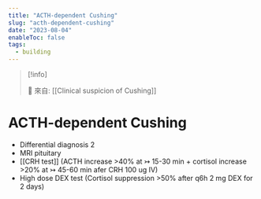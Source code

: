 ```yaml
---
title: "ACTH-dependent Cushing"
slug: "acth-dependent-cushing"
date: "2023-08-04"
enableToc: false
tags:
  - building
---
```


> [!info]
>
> 🌱 來自: [[Clinical suspicion of Cushing]]

# ACTH-dependent Cushing

- Differential diagnosis 2 
- MRI pituitary
- [[CRH test]] (ACTH increase >40% at ↣ 15-30 min + cortisol increase >20% at ↣ 45-60 min afer CRH 100 ug IV) 
- High dose DEX test (Cortisol suppression >50% after q6h 2 mg DEX for 2 days)
